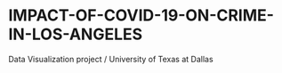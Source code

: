 # IMPACT-OF-COVID-19-ON-CRIME-IN-LOS-ANGELES
Data Visualization project / University of Texas at Dallas 

